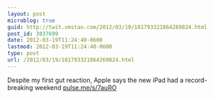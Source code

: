 ```yaml
---
layout: post
microblog: true
guid: http://twit.vmstan.com/2012/03/19/181793321864269824.html
post_id: 3037699
date: 2012-03-19T11:24:40-0600
lastmod: 2012-03-19T11:24:40-0600
type: post
url: /2012/03/19/181793321864269824.html
---
```

Despite my first gut reaction, Apple says the new iPad had a record-breaking weekend <a href="http://pulse.me/s/7auRO">pulse.me/s/7auRO</a>
